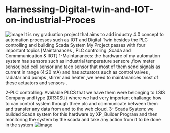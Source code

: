 # Harnessing-Digital-twin-and-IOT-on-industrial-Proces
![image](https://github.com/MohamedHakeeem/Harnessing-Digital-twin-and-IOT-on-industrial-Proces/assets/142861162/9573ad4d-c43a-4820-b7a0-254a41e56942)
It is my graduation project that aims to add industry 4.0 concept to automation processes such as IOT and Digital Twin besides the PLC controlling and building Scada System 
My Project passes with  four important topics  [Maintanances , PLC controling ,Scada and Commmunication & IIOT]
1-Maintanances: the hardware of my automation system has sensors such as  industrial temperature sensore ,flow meter sensor,load cell sensor and taco sensor  that most of them send signals  as current in range (4:20 mA)
and has  actuators such as  control valves , radiatar   and pumps ,stirrer and heater  ,we need to maintanances  most of these actuators  and  sensors .

2-PLC controlling: Available PLCS that we have them were belonging to LSIS Company and type (DR30SU)  where we had very important challange how to can control system through three  plc and communicate between them and transfer any data from and to the web cloud.
3- Scada System: we builded  Scada system for this hardware by XP_Builder Program and then monitoring the system by the scada and take any action from it  to be done in the system ![image](https://github.com/MohamedHakeeem/Harnessing-Digital-twin-and-IOT-on-industrial-Proces/assets/142861162/9d35cfae-415d-46db-b959-6f5d2566ec8d)


